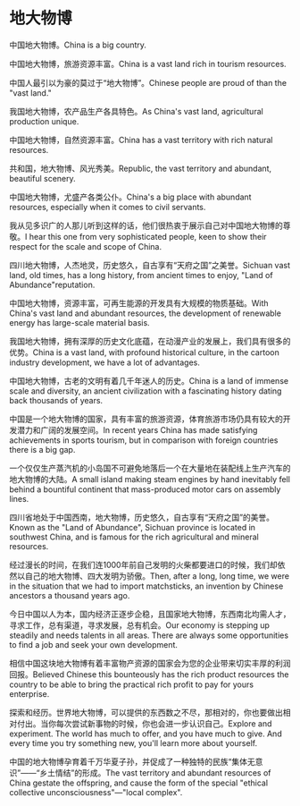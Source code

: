# 地大物博

<p><span class="chinese">中国地大物博。</span><span class="english">China is a big country.</span></p>

<p><span class="chinese">中国地大物博，旅游资源丰富。</span><span class="english">China is a vast land rich in tourism resources.</span></p>

<p><span class="chinese">中国人最引以为豪的莫过于“地大物博”。</span><span class="english">Chinese people are proud of than the "vast land."</span></p>

<p><span class="chinese">我国地大物博，农产品生产各具特色。</span><span class="english">As China's vast land, agricultural production unique.</span></p>

<p><span class="chinese">中国地大物博，自然资源丰富。</span><span class="english">China has a vast territory with rich natural resources.</span></p>

<p><span class="chinese">共和国，地大物博、风光秀美。</span><span class="english">Republic, the vast territory and abundant, beautiful scenery.</span></p>

<p><span class="chinese">中国地大物博，尤盛产各类公仆。</span><span class="english">China's a big place with abundant resources, especially when it comes to civil servants.</span></p>

<p><span class="chinese">我从见多识广的人那儿听到这样的话，他们很热衷于展示自己对中国地大物博的尊敬。</span><span class="english">I hear this one from very sophisticated people, keen to show their respect for the scale and scope of China.</span></p>

<p><span class="chinese">四川地大物博，人杰地灵，历史悠久，自古享有“天府之国”之美誉。</span><span class="english">Sichuan vast land, old times, has a long history, from ancient times to enjoy, "Land of Abundance"reputation.</span></p>

<p><span class="chinese">中国地大物博，资源丰富，可再生能源的开发具有大规模的物质基础。</span><span class="english">With China's vast land and abundant resources, the development of renewable energy has large-scale material basis.</span></p>

<p><span class="chinese">我国地大物博，拥有深厚的历史文化底蕴，在动漫产业的发展上，我们具有很多的优势。</span><span class="english">China is a vast land, with profound historical culture, in the cartoon industry development, we have a lot of advantages.</span></p>

<p><span class="chinese">中国地大物博，古老的文明有着几千年迷人的历史。</span><span class="english">China is a land of immense scale and diversity, an ancient civilization with a fascinating history dating back thousands of years.</span></p>

<p><span class="chinese">中国是一个地大物博的国家，具有丰富的旅游资源，体育旅游市场仍具有较大的开发潜力和广阔的发展空间。</span><span class="english">In recent years China has made satisfying achievements in sports tourism, but in comparison with foreign countries there is a big gap.</span></p>

<p><span class="chinese">一个仅仅生产蒸汽机的小岛国不可避免地落后一个在大量地在装配线上生产汽车的地大物博的大陆。</span><span class="english">A small island making steam engines by hand inevitably fell behind a bountiful continent that mass-produced motor cars on assembly lines.</span></p>

<p><span class="chinese">四川省地处于中国西南，地大物博，历史悠久，自古享有“天府之国”的美誉。</span><span class="english">Known as the "Land of Abundance", Sichuan province is located in southwest China, and is famous for the rich agricultural and mineral resources.</span></p>

<p><span class="chinese">经过漫长的时间，在我们连1000年前自己发明的火柴都要进口的时候，我们却依然以自己的地大物博、四大发明为骄傲。</span><span class="english">Then, after a long, long time, we were in the situation that we had to import matchsticks, an invention by Chinese ancestors a thousand years ago.</span></p>

<p><span class="chinese">今日中国以人为本，国内经济正逐步企稳，且国家地大物博，东西南北均需人才，寻求工作，总有渠道，寻求发展，总有机会。</span><span class="english">Our economy is stepping up steadily and needs talents in all areas. There are always some opportunities to find a job and seek your own development.</span></p>

<p><span class="chinese">相信中国这块地大物博有着丰富物产资源的国家会为您的企业带来切实丰厚的利润回报。</span><span class="english">Believed Chinese this bounteously has the rich product resources the country to be able to bring the practical rich profit to pay for yours enterprise.</span></p>

<p><span class="chinese">探索和经历。世界地大物博，可以提供的东西数之不尽，那相对的，你也要做出相对付出。当你每次尝试新事物的时候，你也会进一步认识自己。</span><span class="english">Explore and experiment. The world has much to offer, and you have much to give. And every time you try something new, you'll learn more about yourself.</span></p>

<p><span class="chinese">中国的地大物博孕育着千万华夏子孙，并促成了一种独特的民族“集体无意识”——“乡土情结”的形成。</span><span class="english">The vast territory and abundant resources of China gestate the offspring, and cause the form of the special "ethical collective unconsciousness"—"local complex".</span></p>

